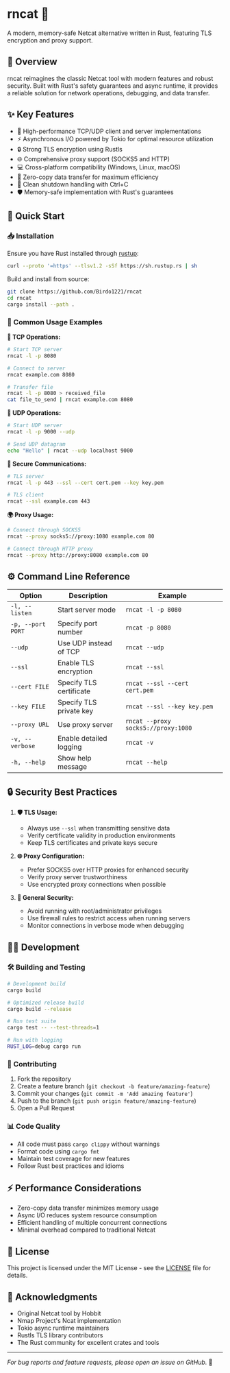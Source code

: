 # rncat 🚀

A modern, memory-safe Netcat alternative written in Rust, featuring TLS encryption and proxy support.

## 📖 Overview

rncat reimagines the classic Netcat tool with modern features and robust security. Built with Rust's safety guarantees and async runtime, it provides a reliable solution for network operations, debugging, and data transfer.

## ✨ Key Features

- 🔌 High-performance TCP/UDP client and server implementations
- ⚡ Asynchronous I/O powered by Tokio for optimal resource utilization
- 🔒 Strong TLS encryption using Rustls
- 🌐 Comprehensive proxy support (SOCKS5 and HTTP)
- 💻 Cross-platform compatibility (Windows, Linux, macOS)
- 🚄 Zero-copy data transfer for maximum efficiency
- 🛑 Clean shutdown handling with Ctrl+C
- 🛡️ Memory-safe implementation with Rust's guarantees

## 🚀 Quick Start

### 📥 Installation

Ensure you have Rust installed through [rustup](https://rustup.rs/):

```sh
curl --proto '=https' --tlsv1.2 -sSf https://sh.rustup.rs | sh
```

Build and install from source:

```sh
git clone https://github.com/Birdo1221/rncat
cd rncat
cargo install --path .
```

### 📝 Common Usage Examples

**🔷 TCP Operations:**
```sh
# Start TCP server
rncat -l -p 8080

# Connect to server
rncat example.com 8080

# Transfer file
rncat -l -p 8080 > received_file
cat file_to_send | rncat example.com 8080
```

**🔶 UDP Operations:**
```sh
# Start UDP server
rncat -l -p 9000 --udp

# Send UDP datagram
echo "Hello" | rncat --udp localhost 9000
```

**🔐 Secure Communications:**
```sh
# TLS server
rncat -l -p 443 --ssl --cert cert.pem --key key.pem

# TLS client
rncat --ssl example.com 443
```

**🌍 Proxy Usage:**
```sh
# Connect through SOCKS5
rncat --proxy socks5://proxy:1080 example.com 80

# Connect through HTTP proxy
rncat --proxy http://proxy:8080 example.com 80
```

## ⚙️ Command Line Reference

| Option | Description | Example |
|--------|-------------|---------|
| `-l, --listen` | Start server mode | `rncat -l -p 8080` |
| `-p, --port PORT` | Specify port number | `rncat -p 8080` |
| `--udp` | Use UDP instead of TCP | `rncat --udp` |
| `--ssl` | Enable TLS encryption | `rncat --ssl` |
| `--cert FILE` | Specify TLS certificate | `rncat --ssl --cert cert.pem` |
| `--key FILE` | Specify TLS private key | `rncat --ssl --key key.pem` |
| `--proxy URL` | Use proxy server | `rncat --proxy socks5://proxy:1080` |
| `-v, --verbose` | Enable detailed logging | `rncat -v` |
| `-h, --help` | Show help message | `rncat --help` |

## 🔒 Security Best Practices

1. **🛡️ TLS Usage:**
   - Always use `--ssl` when transmitting sensitive data
   - Verify certificate validity in production environments
   - Keep TLS certificates and private keys secure

2. **🌐 Proxy Configuration:**
   - Prefer SOCKS5 over HTTP proxies for enhanced security
   - Verify proxy server trustworthiness
   - Use encrypted proxy connections when possible

3. **🚨 General Security:**
   - Avoid running with root/administrator privileges
   - Use firewall rules to restrict access when running servers
   - Monitor connections in verbose mode when debugging

## 👨‍💻 Development

### 🛠️ Building and Testing

```sh
# Development build
cargo build

# Optimized release build
cargo build --release

# Run test suite
cargo test -- --test-threads=1

# Run with logging
RUST_LOG=debug cargo run
```

### 🤝 Contributing

1. Fork the repository
2. Create a feature branch (`git checkout -b feature/amazing-feature`)
3. Commit your changes (`git commit -m 'Add amazing feature'`)
4. Push to the branch (`git push origin feature/amazing-feature`)
5. Open a Pull Request

### 📊 Code Quality

- All code must pass `cargo clippy` without warnings
- Format code using `cargo fmt`
- Maintain test coverage for new features
- Follow Rust best practices and idioms

## ⚡ Performance Considerations

- Zero-copy data transfer minimizes memory usage
- Async I/O reduces system resource consumption
- Efficient handling of multiple concurrent connections
- Minimal overhead compared to traditional Netcat

## 📄 License

This project is licensed under the MIT License - see the [LICENSE](LICENSE) file for details.

## 🙏 Acknowledgments

- Original Netcat tool by Hobbit
- Nmap Project's Ncat implementation
- Tokio async runtime maintainers
- Rustls TLS library contributors
- The Rust community for excellent crates and tools

---

*For bug reports and feature requests, please open an issue on GitHub.* 🐛
